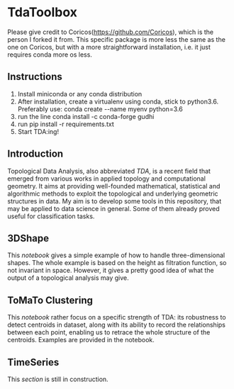 # TdaToolbox 

Please give credit to Coricos(https://github.com/Coricos), which is the person I forked it from. This specific package is more less the same as the one on Coricos, but with a more straightforward installation, i.e. it just requires conda more os less. 

## Instructions

1. Install miniconda or any conda distribution
2. After installation, create a virtualenv using conda, stick to python3.6. Preferably use: conda create --name myenv python=3.6
3. run the line conda install -c conda-forge gudhi 
4. run pip install -r requirements.txt
5. Start TDA:ing!

## Introduction

Topological Data Analysis, also abbreviated *TDA*, is a recent field that emerged from various works in applied topology and computational geometry. It aims at providing well-founded mathematical, statistical and algorithmic methods to exploit the topological and underlying geometric structures in data. My aim is to develop some tools in this repository, that may be applied to data science in general. Some of them already proved useful for classification tasks.

## 3DShape

This _notebook_ gives a simple example of how to handle three-dimensional shapes. The whole example is based on the height as filtration function, so not invariant in space. However, it gives a pretty good idea of what the output of a topological analysis may give.

## ToMaTo Clustering

This _notebook_ rather focus on a specific strength of TDA: its robustness to detect centroids in dataset, along with its ability to record the relationships between each point, enabling us to retrace the whole structure of the centroids. Examples are provided in the notebook.

## TimeSeries

This _section_ is still in construction.
